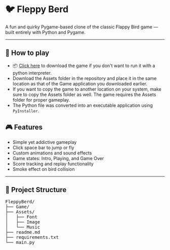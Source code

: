 # 🐦 Fleppy Berd

A fun and quirky Pygame-based clone of the classic Flappy Bird game — built entirely with Python and Pygame.

---

## 👾 How to play

- 📦 [Click here](https://drive.google.com/file/d/1IdwUk0sPzztB4c1lhUlUu1MF07vfTyX5/view?usp=sharing) to download the game if you don't want to run it with a python interpreter.<br>
- Download the Assets folder in the repository and place it in the same location as that of the Game application you downloaded earlier.<br>
- If you want to copy the game to another location on your system, make sure to copy the Assets folder as well. The game requires the Assets folder for proper gameplay.<br>
- The Python file was converted into an executable application using `PyInstaller`.<br>

## 🎮 Features

- Simple yet addictive gameplay
- Click space bar to jump or fly
- Custom animations and sound effects
- Game states: Intro, Playing, and Game Over
- Score tracking and replay functionality
- Smoke effect on bird collision

---

## 📁 Project Structure
<pre>
FleppyBerd/
├── Game/
├── Assets/
│   ├── Font
│   ├── Image
│   └── Music
├── readme.md
├── requirements.txt
└── main.py
</pre>
